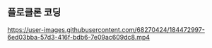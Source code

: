 
## 플로클론 코딩


https://user-images.githubusercontent.com/68270424/184472997-6ed03bba-57d3-416f-bdb6-7e09ac609dc8.mp4

